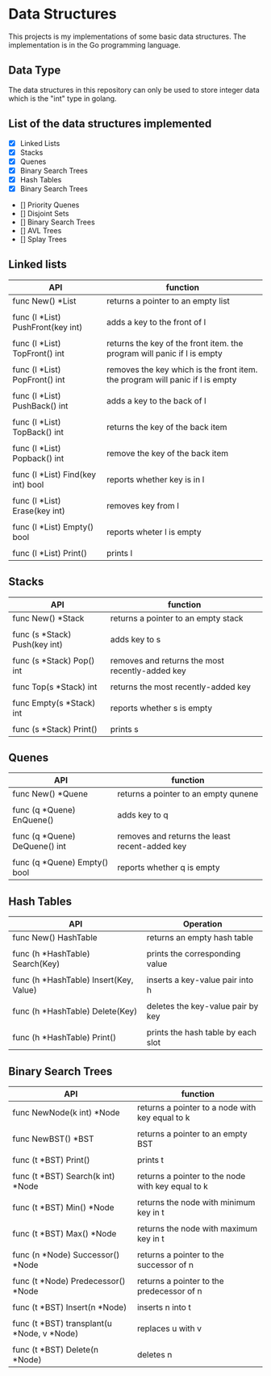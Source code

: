 # Data Structures

This projects is my implementations of some basic data structures. The implementation is in the Go programming language. 

## Data Type

The data structures in this repository can only be used to store integer data which is the "int" type in golang.

## List of the data structures implemented

- [X] Linked Lists
- [X] Stacks
- [X] Quenes
- [X] Binary Search Trees
- [X] Hash Tables
- [X] Binary Search Trees
- [] Priority Quenes
- [] Disjoint Sets
- [] Binary Search Trees
- [] AVL Trees
- [] Splay Trees

## Linked lists 

| API                               | function                                                                      |  
|-----------------------------------|-------------------------------------------------------------------------------|  
| func New() *List                  | returns a pointer to an empty list                                            |  
|                                   |                                                                               |  
| func (l *List) PushFront(key int) | adds a key to the front of l                                                  |  
|                                   |                                                                               |  
| func (l *List) TopFront() int     | returns the key of the front item. the program will panic if l is empty       |  
|                                   |                                                                               |  
| func (l *List) PopFront() int     | removes the key which is the front item. the program will panic if l is empty |  
|                                   |                                                                               |  
| func (l *List) PushBack() int     | adds a key to the back of l                                                   |  
|                                   |                                                                               |  
| func (l *List) TopBack() int      | returns the key of the back item                                              |  
|                                   |                                                                               |  
| func (l *List) Popback() int      | remove the key of the back item                                               |  
|                                   |                                                                               |  
| func (l *List) Find(key int) bool | reports whether key is in l                                                   |  
|                                   |                                                                               |  
| func (l *List) Erase(key int)     | removes key from l                                                            |  
|                                   |                                                                               |  
| func (l *List) Empty() bool       | reports wheter l is empty                                                     |  
|                                   |                                                                               |  
| func (l *List) Print()            | prints l                                                                      |  

## Stacks 

| API                           | function                                        |  
|-------------------------------|-------------------------------------------------|  
| func New() *Stack             | returns a pointer to an empty stack             |  
|                               |                                                 |  
| func (s *Stack) Push(key int) | adds key to s                                   |  
|                               |                                                 |  
| func (s *Stack) Pop() int     | removes and returns the most recently-added key |  
|                               |                                                 |  
| func Top(s *Stack) int        | returns the most recently-added key             |  
|                               |                                                 |  
| func Empty(s *Stack) int      | reports whether s is empty                      |  
|                               |                                                 |  
| func (s *Stack) Print()       | prints s                                        |  

## Quenes 

| API                           | function                                       |  
|-------------------------------|------------------------------------------------|  
| func New() *Quene             | returns a pointer to an empty qunene           |  
|                               |                                                |  
| func (q *Quene) EnQuene()     | adds key to q                                  |  
|                               |                                                |  
| func (q *Quene) DeQuene() int | removes and returns the least recent-added key |  
|                               |                                                |  
| func (q *Quene) Empty() bool  | reports whether q is empty                     |  

## Hash Tables 

| API                                    | Operation                                         |  
|----------------------------------------|---------------------------------------------------|  
| func New() HashTable                   | returns an empty hash table                       |  
|                                        |                                                   |  
| func (h *HashTable) Search(Key)        | prints the corresponding value                    |  
|                                        |                                                   |  
| func (h *HashTable) Insert(Key, Value) | inserts a key-value pair into h                   |  
|                                        |                                                   |  
| func (h *HashTable) Delete(Key)        | deletes the key-value pair by key                 |  
|                                        |                                                   |  
| func (h *HashTable) Print()            | prints the hash table by each slot                |  

## Binary Search Trees

| API                                        | function                                          |  
|--------------------------------------------|---------------------------------------------------|  
| func NewNode(k int) *Node                  | returns a pointer to a node with key equal to k   |  
|                                            |                                                   |  
| func NewBST() *BST                         | returns a pointer to an empty BST                 |  
|                                            |                                                   |  
| func (t *BST) Print()                      | prints t                                          |  
|                                            |                                                   |  
| func (t *BST) Search(k int) *Node          | returns a pointer to the node with key equal to k |  
|                                            |                                                   |  
| func (t *BST) Min() *Node                  | returns the node with minimum key in t            |  
|                                            |                                                   |  
| func (t *BST) Max() *Node                  | returns the node with maximum key in t            |  
|                                            |                                                   |  
| func (n *Node) Successor() *Node           | returns a pointer to the successor of n           |  
|                                            |                                                   |  
| func (t *Node) Predecessor() *Node         | returns a pointer to the predecessor of n         |  
|                                            |                                                   |  
| func (t *BST) Insert(n *Node)              | inserts n into t                                  |  
|                                            |                                                   |  
| func (t *BST) transplant(u *Node, v *Node) | replaces u with v                                 |  
|                                            |                                                   |  
| func (t *BST) Delete(n *Node)              | deletes n                                         |  

